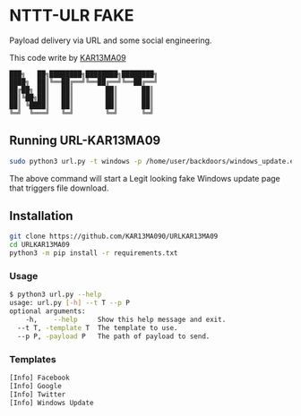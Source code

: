 # NTTT-ULR FAKE
Payload delivery via URL and some social engineering.
 
 This code write by [KAR13MA09](https://github.com/KAR13MA090/)
```
███╗   ██╗████████╗████████╗████████╗ 
████╗  ██║╚══██╔══╝╚══██╔══╝╚══██╔══╝ 
██╔██╗ ██║   ██║        ██║      ██║     
██║╚██╗██║   ██║        ██║      ██║  
██║ ╚████║   ██║        ██║      ██║     
╚═╝  ╚═══╝   ╚═╝        ╚═╝      ╚═╝   
```

## Running URL-KAR13MA09
``` sh
sudo python3 url.py -t windows -p /home/user/backdoors/windows_update.exe
```
The above command will start a Legit looking fake Windows update page that triggers file download.

## Installation 
``` sh
git clone https://github.com/KAR13MA090/URLKAR13MA09
cd URLKAR13MA09
python3 -m pip install -r requirements.txt
```
### Usage 
``` sh
$ python3 url.py --help
usage: url.py [-h] --t T --p P
optional arguments:
    -h,    --help     Show this help message and exit.
  --t T, -template T  The template to use.
  --p P, -payload P   The path of payload to send.
```
### Templates
``` sh
[Info] Facebook
[Info] Google 
[Info] Twitter
[Info] Windows Update

